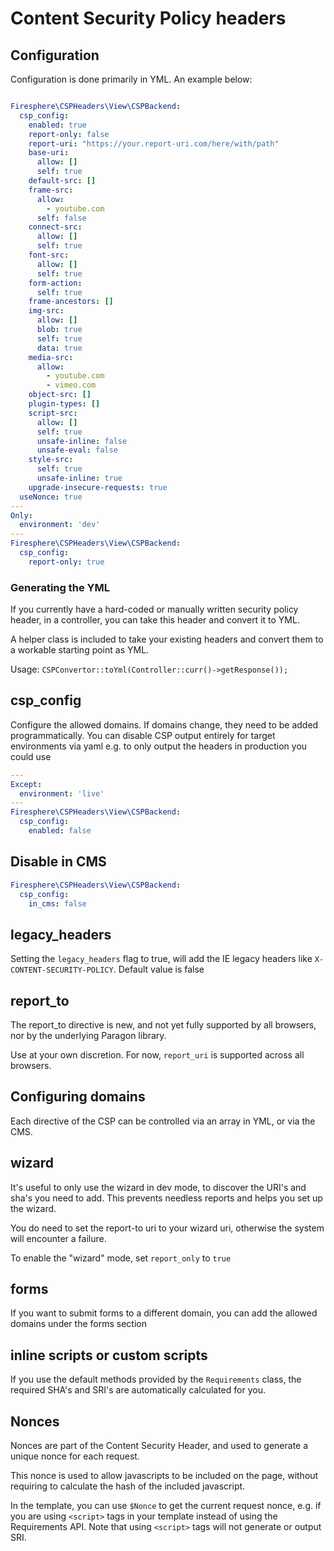 # Content Security Policy headers

## Configuration

Configuration is done primarily in YML. An example below:

```yaml

Firesphere\CSPHeaders\View\CSPBackend:
  csp_config:
    enabled: true
    report-only: false
    report-uri: "https://your.report-uri.com/here/with/path"
    base-uri:
      allow: []
      self: true
    default-src: []
    frame-src:
      allow:
        - youtube.com
      self: false
    connect-src:
      allow: []
      self: true
    font-src:
      allow: []
      self: true
    form-action:
      self: true
    frame-ancestors: []
    img-src:
      allow: []
      blob: true
      self: true
      data: true
    media-src:
      allow:
        - youtube.com
        - vimeo.com
    object-src: []
    plugin-types: []
    script-src:
      allow: []
      self: true
      unsafe-inline: false
      unsafe-eval: false
    style-src:
      self: true
      unsafe-inline: true
    upgrade-insecure-requests: true
  useNonce: true
---
Only:
  environment: 'dev'
---
Firesphere\CSPHeaders\View\CSPBackend:
  csp_config:
    report-only: true
```

### Generating the YML

If you currently have a hard-coded or manually written security policy header, in a controller, you can take
this header and convert it to YML.

A helper class is included to take your existing headers and convert them to a workable starting point as YML.

Usage: `CSPConvertor::toYml(Controller::curr()->getResponse());`

## csp_config

Configure the allowed domains. If domains change, they need to be added programmatically.
You can disable CSP output entirely for target environments via yaml e.g. to only output the headers
in production you could use

```yaml
---
Except:
  environment: 'live'
---
Firesphere\CSPHeaders\View\CSPBackend:
  csp_config:
    enabled: false
```

## Disable in CMS

```yaml
Firesphere\CSPHeaders\View\CSPBackend:
  csp_config:
    in_cms: false
```

## legacy_headers

Setting the `legacy_headers` flag to true, will add the IE legacy headers like `X-CONTENT-SECURITY-POLICY`. Default value is false

## report_to

The report_to directive is new, and not yet fully supported by all browsers, nor by the underlying Paragon library.

Use at your own discretion. For now, `report_uri` is supported across all browsers.

## Configuring domains

Each directive of the CSP can be controlled via an array in YML, or via the CMS.

## wizard

It's useful to only use the wizard in dev mode, to discover the URI's and sha's you need to add.
This prevents needless reports and helps you set up the wizard.

You do need to set the report-to uri to your wizard uri, otherwise the system will encounter a failure.

To enable the "wizard" mode, set `report_only` to `true`

## forms

If you want to submit forms to a different domain, you can add the allowed domains under the forms section

## inline scripts or custom scripts

If you use the default methods provided by the `Requirements` class,
the required SHA's and SRI's are automatically calculated for you.

## Nonces

Nonces are part of the Content Security Header, and used to generate a unique nonce for each request.

This nonce is used to allow javascripts to be included on the page, without requiring to calculate the hash of the
included javascript.

In the template, you can use `$Nonce` to get the current request nonce,
e.g. if you are using `<script>` tags in your template instead of using the
Requirements API. Note that using `<script>` tags will not generate or output SRI.
